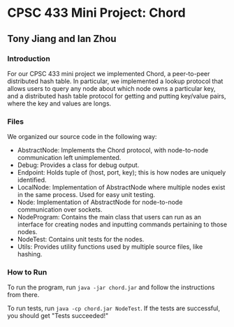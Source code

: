 # CPSC 433 Mini Project: Chord #
## Tony Jiang and Ian Zhou ##

### Introduction ###

For our CPSC 433 mini project we implemented Chord, a peer-to-peer distributed 
hash table. In particular, we implemented a lookup protocol that allows users
to query any node about which node owns a particular key, and a distributed hash
table protocol for getting and putting key/value pairs, where the key and values
are longs.

### Files ###

We organized our source code in the following way:

- AbstractNode: Implements the Chord protocol, with node-to-node communication
                left unimplemented.
- Debug: Provides a class for debug output.
- Endpoint: Holds tuple of (host, port, key); this is how nodes are uniquely
            identified.
- LocalNode: Implementation of AbstractNode where multiple nodes exist in the
             same process. Used for easy unit testing.
- Node: Implementation of AbstractNode for node-to-node communication over
        sockets.
- NodeProgram: Contains the main class that users can run as an interface for
               creating nodes and inputting commands pertaining to those nodes.
- NodeTest: Contains unit tests for the nodes.
- Utils: Provides utility functions used by multiple source files, like hashing.

### How to Run ###

To run the program, run `java -jar chord.jar` and follow the instructions from
there.

To run tests, run `java -cp chord.jar NodeTest`. If the tests are successful,
you should get "Tests succeeded!"
